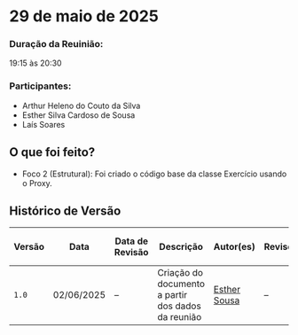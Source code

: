 # 29 de maio de 2025

### Duração da Reuinião: 
19:15 às 20:30

### Participantes:

- Arthur Heleno do Couto da Silva
- Esther Silva Cardoso de Sousa
- Laís Soares


## O que foi feito?

- Foco 2 (Estrutural): Foi criado o código base da classe Exercício usando o Proxy.

## Histórico de Versão

| Versão | Data       | Data de Revisão | Descrição                                          | Autor(es)                                           | Revisor(es) | Detalhes da revisão |
| ------ | ---------- | --------------- | -------------------------------------------------- | --------------------------------------------------- | ----------- | ------------------- |
| `1.0`  | 02/06/2025 | –               | Criação do documento a partir dos dados da reunião | [Esther Sousa](https://github.com/EstherSousa) | –           | –                   |
